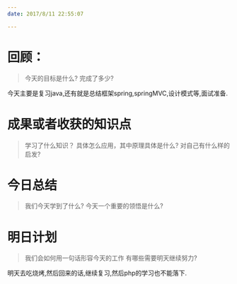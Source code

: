 ```yaml
---
date: 2017/8/11 22:55:07

---
```


# 回顾：
> 今天的目标是什么?
> 完成了多少?

今天主要是复习java,还有就是总结框架spring,springMVC,设计模式等,面试准备.


# 成果或者收获的知识点
> 学习了什么知识？
> 具体怎么应用，其中原理具体是什么?
> 对自己有什么样的启发?



# 今日总结
> 我们今天学到了什么?
> 今天一个重要的领悟是什么?



# 明日计划
> 我们会如何用一句话形容今天的工作
> 有哪些需要明天继续努力?

明天去吃烧烤,然后回来的话,继续复习,然后php的学习也不能落下.

